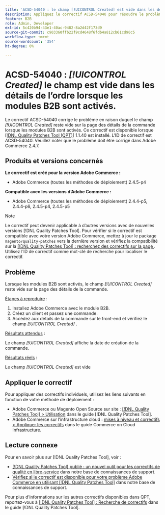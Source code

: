 ```yaml
---
title: 'ACSD-54040 : le champ [!UICONTROL Created] est vide dans les détails de l’ordre lorsque les modules B2B sont activés'
description: Appliquez le correctif ACSD-54040 pour résoudre le problème Adobe Commerce où le champ [!UICONTROL Created] est vide sur la page des détails de la commande lorsque les modules B2B sont activés.
feature: B2B
role: Admin, Developer
exl-id: 5c420b94-43e1-40ac-9482-8a2d42f173d9
source-git-commit: c903360ffb22f9cd4648f6fdb4a812cb61cd90c5
workflow-type: tm+mt
source-wordcount: '354'
ht-degree: 0%

---
```


# ACSD-54040 : *[!UICONTROL Created]* le champ est vide dans les détails de l’ordre lorsque les modules B2B sont activés.

Le correctif ACSD-54040 corrige le problème en raison duquel le champ *[!UICONTROL Created]* reste vide sur la page des détails de la commande lorsque les modules B2B sont activés. Ce correctif est disponible lorsque [[!DNL Quality Patches Tool (QPT)]](/help/announcements/adobe-commerce-announcements/magento-quality-patches-released-new-tool-to-self-serve-quality-patches.md) 1.1.40 est installé. L’ID de correctif est ACSD-54040. Veuillez noter que le problème doit être corrigé dans Adobe Commerce 2.4.7.

## Produits et versions concernés

**Le correctif est créé pour la version Adobe Commerce :**

* Adobe Commerce (toutes les méthodes de déploiement) 2.4.5-p4

**Compatible avec les versions d’Adobe Commerce :**

* Adobe Commerce (toutes les méthodes de déploiement) 2.4.4-p5, 2.4.4-p6, 2.4.5-p4, 2.4.5-p5

>[!NOTE]
>
>Le correctif peut devenir applicable à d’autres versions avec de nouvelles versions [!DNL Quality Patches Tool]. Pour vérifier si le correctif est compatible avec votre version Adobe Commerce, mettez à jour le package `magento/quality-patches` vers la dernière version et vérifiez la compatibilité sur la [[!DNL Quality Patches Tool] : recherchez des correctifs sur la page ](https://experienceleague.adobe.com/tools/commerce-quality-patches/index.html?lang=fr). Utilisez l’ID de correctif comme mot-clé de recherche pour localiser le correctif.

## Problème

Lorsque les modules B2B sont activés, le champ *[!UICONTROL Created]* reste vide sur la page des détails de la commande.

<u>Étapes à reproduire</u> :

1. Installez Adobe Commerce avec le module B2B.
1. Créez un client et passez une commande.
1. Accédez aux détails de la commande sur le front-end et vérifiez le champ *[!UICONTROL Created]* .

<u>Résultats attendus</u> :

Le champ *[!UICONTROL Created]* affiche la date de création de la commande.

<u>Résultats réels</u> :

Le champ *[!UICONTROL Created]* est vide

## Appliquer le correctif

Pour appliquer des correctifs individuels, utilisez les liens suivants en fonction de votre méthode de déploiement :

* Adobe Commerce ou Magento Open Source sur site : [[!DNL Quality Patches Tool] > Utilisation](https://experienceleague.adobe.com/docs/commerce-operations/tools/quality-patches-tool/usage.html?lang=fr) dans le guide [!DNL Quality Patches Tool].
* Adobe Commerce sur l’infrastructure cloud : [mises à niveau et correctifs > Appliquer les correctifs](https://experienceleague.adobe.com/docs/commerce-cloud-service/user-guide/develop/upgrade/apply-patches.html?lang=fr) dans le guide Commerce on Cloud Infrastructure.

## Lecture connexe

Pour en savoir plus sur [!DNL Quality Patches Tool], voir :

* [[!DNL Quality Patches Tool] publié : un nouvel outil pour les correctifs de qualité en libre-service](/help/announcements/adobe-commerce-announcements/magento-quality-patches-released-new-tool-to-self-serve-quality-patches.md) dans notre base de connaissances de support.
* [Vérifiez si le correctif est disponible pour votre problème Adobe Commerce en utilisant  [!DNL Quality Patches Tool]](/help/support-tools/patches-available-in-qpt-tool/check-patch-for-magento-issue-with-magento-quality-patches.md) dans notre base de connaissances de support.

Pour plus d&#39;informations sur les autres correctifs disponibles dans QPT, reportez-vous à [[!DNL Quality Patches Tool] : Recherche de correctifs](https://experienceleague.adobe.com/tools/commerce-quality-patches/index.html?lang=fr) dans le guide [!DNL Quality Patches Tool].
